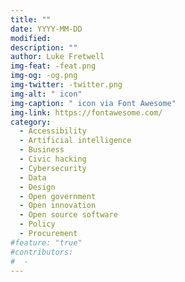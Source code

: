 ```yaml
---
title: ""
date: YYYY-MM-DD
modified: 
description: ""
author: Luke Fretwell
img-feat: -feat.png
img-og: -og.png
img-twitter: -twitter.png
img-alt: " icon"
img-caption: " icon via Font Awesome"
img-link: https://fontawesome.com/
category:
  - Accessibility
  - Artificial intelligence
  - Business
  - Civic hacking
  - Cybersecurity
  - Data
  - Design
  - Open government
  - Open innovation
  - Open source software
  - Policy
  - Procurement
#feature: "true"
#contributors:
#  - 
---
```


